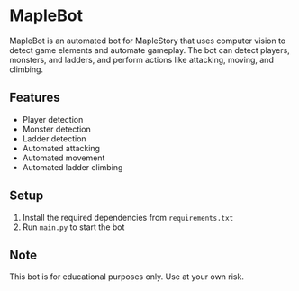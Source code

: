 # MapleBot

MapleBot is an automated bot for MapleStory that uses computer vision to detect game elements and automate gameplay. The bot can detect players, monsters, and ladders, and perform actions like attacking, moving, and climbing.

## Features

- Player detection
- Monster detection
- Ladder detection
- Automated attacking
- Automated movement
- Automated ladder climbing

## Setup

1. Install the required dependencies from `requirements.txt`
2. Run `main.py` to start the bot

## Note

This bot is for educational purposes only. Use at your own risk.